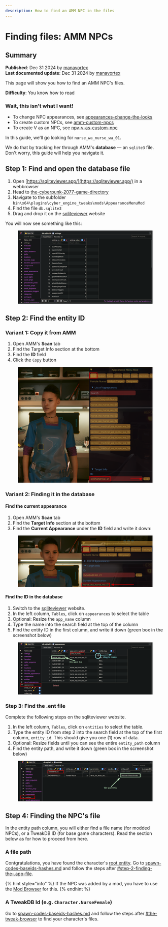 ```yaml
---
description: How to find an AMM NPC in the files
---
```


# Finding files: AMM NPCs

## Summary

**Published**: Dec 31 2024 by [manavortex](https://app.gitbook.com/u/NfZBoxGegfUqB33J9HXuCs6PVaC3 "mention")\
**Last documented update**: Dec 31 2024 by [manavortex](https://app.gitbook.com/u/NfZBoxGegfUqB33J9HXuCs6PVaC3 "mention")

This page will show you how to find an AMM NPC's files.

**Difficulty**: You know how to read

### Wait, this isn't what I want!

* To change NPC appearances, see [appearances-change-the-looks](../../../modding-guides/npcs/appearances-change-the-looks/ "mention")
* To create custom NPCs, see [amm-custom-npcs](../../../modding-guides/npcs/amm-custom-npcs/ "mention")
* To create V as an NPC, see [npv-v-as-custom-npc](../../../modding-guides/npcs/npv-v-as-custom-npc/ "mention")



In this guide, we'll go looking for `nurse_wa_nurse_wa_01`.

We do that by tracking her through AMM's **database** — an `sqlite3` file. Don't worry, this guide will help you navigate it.

## Step 1: Find and open the database file

1. Open [https://sqliteviewer.app/](https://sqliteviewer.app/) in a webbrowser
2. Head to [the-cyberpunk-2077-game-directory](../../../for-mod-users/users-modding-cyberpunk-2077/the-cyberpunk-2077-game-directory/ "mention")
3. Navigate to the subfolder `bin\x64\plugins\cyber_engine_tweaks\mods\AppearanceMenuMod`
4. Find the file `db.sqlite3`
5. Drag and drop it on the [sqliteviewer](https://sqliteviewer.app/) website

You will now see something like this:

<figure><img src="../../../.gitbook/assets/finding_amm_npcs_sqliteviewer_1.png" alt=""><figcaption></figcaption></figure>

## Step 2: Find the entity ID

### Variant 1: Copy it from AMM

1. Open AMM's **Scan** tab
2. Find the Target Info section at the bottom
3. Find the **ID** field
4. Click the `Copy` button

<figure><img src="../../../.gitbook/assets/finding_amm_NPCs_copy_ID.png" alt=""><figcaption></figcaption></figure>

### Variant 2: Finding it in the database

#### Find the current appearance

1. Open AMM's **Scan** tab
2. Find the **Target Info** section at the bottom
3. Find the **Current Appearance** under the **ID** field and write it down:

<figure><img src="../../../.gitbook/assets/finding_amm_npcs_finding_current_appearance.png" alt=""><figcaption></figcaption></figure>

#### Find the ID in the database

1. Switch to the [sqliteviewer](https://sqliteviewer.app/) website.
2. In the left column, `Tables`, click on `appearances` to select the table
3. Optional: Resize the `app_name` column
4. Type the name into the search field at the top of the column
5. Find the entity ID in the first column, and write it down (green box in the screenshot below)

<figure><img src="../../../.gitbook/assets/finding_amm_npcs_finding_ID_database.png" alt=""><figcaption></figcaption></figure>

### Step 3: Find the .ent file

Complete the following steps on the sqliteviewer website.

1. In the left column, `Tables`, click on `entities` to select the table.
2. Type the entity ID from step 2 into the search field at the top of the first column, `entity_id`. This should give you one (1) row of data.
3. Optional: Resize fields until you can see the entire `entity_path` column
4. Find the entity path, and write it down (green box in the screenshot below)

<figure><img src="../../../.gitbook/assets/finding_amm_npcs_finding_entity_path.png" alt=""><figcaption></figcaption></figure>

## Step 4: Finding the NPC's file

In the entity path column, you will either find a file name (for modded NPCs), or a TweakDB ID (for base game characters). Read the section below as for how to proceed from here.

### A file path

Contgratulations, you have found the character's [root entity](../../files-and-what-they-do/entity-.ent-files/#root-entity). Go to [spawn-codes-baseids-hashes.md](../equipment/spawn-codes-baseids-hashes.md "mention") and follow the steps after [#step-2-finding-the-.app-file](../equipment/spawn-codes-baseids-hashes.md#step-2-finding-the-.app-file "mention").

{% hint style="info" %}
If the NPC was added by a mod, you have to use the [Mod Browser](https://app.gitbook.com/s/-MP_ozZVx2gRZUPXkd4r/wolvenkit-app/editor/asset-browser#mod-browser) for this.
{% endhint %}

### A TweakDB Id (e.g. `Character.NurseFemale`)

Go to [spawn-codes-baseids-hashes.md](../equipment/spawn-codes-baseids-hashes.md "mention") and follow the steps after [#the-tweak-browser](../equipment/spawn-codes-baseids-hashes.md#the-tweak-browser "mention") to find your character's files.
